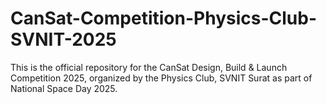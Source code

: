 # CanSat-Competition-Physics-Club-SVNIT-2025
This is the official repository for the CanSat Design, Build &amp; Launch Competition 2025, organized by the Physics Club, SVNIT Surat as part of National Space Day 2025.
